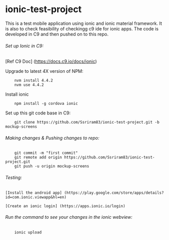 # ionic-test-project
This is a test mobile application using ionic and ionic material framework. 
It is also to check feasibility of checkingg c9 ide for ionic apps. 
The code is developed in C9 and then pushed on to this repo. 

###### Set up Ionic in C9:

[Ref C9 Doc] (https://docs.c9.io/docs/ionic)


Upgrade to latest 4X version of NPM:
```
	nvm install 4.4.2
	nvm use 4.4.2
```

Install ionic
```
	npm install -g cordova ionic
```

Set up this git code base in C9:
```
	git clone https://github.com/Ssriram83/ionic-test-project.git -b mockup-screens
```

###### Making changes & Pushing changes to repo:


```
	git commit -m "first commit"
	git remote add origin https://github.com/Ssriram83/ionic-test-project.git
	git push -u origin mockup-screens
```
###### Testing:

	[Install the android app] (https://play.google.com/store/apps/details?id=com.ionic.viewapp&hl=en)
	
	[Create an ionic login] (https://apps.ionic.io/login)
	

###### Run the command to see your changes in the ionic webview: 

```
	ionic upload
```

	
